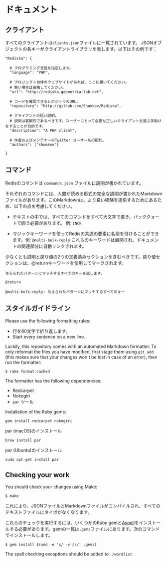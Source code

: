 # ドキュメント

## クライアント

すべてのクライアントは`clients.json`ファイルに一覧されています。 JSONオブジェクトの各キーがクライアントライブラリを表します。以下はその例です：

```
"Rediska": {

  # プログラミング言語を指定します。
  "language": "PHP",

  # プロジェクト自体のウェブサイトがあれば、ここに書いてください。
  # 無い場合は省略してください。
  "url": "http://rediska.geometria-lab.net",

  # コードを確認できるレポジトリのURL。
  "repository": "http://github.com/Shumkov/Rediska",

  # クライアントの短い説明。
  # 説明は客観的であるべきです。ユーザーにとって必要な正しいクライアントを選ぶ手助けをすることが目的です。
  "description": "A PHP client",

  # 作者およびメンテナーのTwitter ユーザー名の配列。
  "authors": ["shumkov"]

}
```

## コマンド

Redisのコマンドは `commands.json` ファイルに説明が書かれています。

それぞれのコマンドには、人間が読める形式の完全な説明が書かれたMarkdownファイルがあります。このMarkdownは、より良い経験を提供するためにあるため、以下の点を考慮してください。

- テキストの中では、すべてのコマンドをすべて大文字で書き、バッククォートで囲う必要があります。
    例:  `INCR`

- マジックキーワードを使ってRedisの共通の要素に名前を付けることができます。例: `@multi-bulk-reply`
    これらのキーワードは展開され、ドキュメントの関連部分に自動リンクされます。

少なくとも説明と戻り値の2つの定義済みセクションを含むべきです。戻り値セクションは、@returnキーワードを使用してマークされます。

```
与えられたパターンにマッチするすべてのキーを返します。

@return

@multi-bulk-reply: 与えられたパターンにマッチするすべてのキー
```

## スタイルガイドライン

Please use the following formatting rules:

- 行を80文字で折り返します。
- Start every sentence on a new line.

Luckily, this repository comes with an automated Markdown formatter.
To only reformat the files you have modified, first stage them using `git add`
(this makes sure that your changes won't be lost in case of an error), then run
the formatter:

```
$ rake format:cached
```

The formatter has the following dependencies:

- Redcarpet
- Nokogiri
- `par` ツール

Installation of the Ruby gems:

```
gem install redcarpet nokogiri
```

par (macOS)のインストール

```
brew install par
```

par (Ubuntu)のインストール

```
sudo apt-get install par
```

## Checking your work

You should check your changes using Make:

```
$ make
```

これにより、JSONファイルとMarkdownファイルがコンパイルされ、すべてのテキストファイルにタイポがなくなります。

これらのチェックを実行するには、いくつかのRuby gemと[Aspell](http://aspell.net/)をインストールする必要があります。gemの一覧は`.gems`ファイルにあります。次のコマンドでインストールします。

```
$ gem install $(sed -e 's/ -v /:/' .gems)
```

The spell checking exceptions should be added to `./wordlist`.
